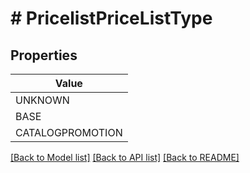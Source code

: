 # # PricelistPriceListType


## Properties 



| Value |
------------ | 
UNKNOWN|UNKNOWN
BASE|BASE
CATALOGPROMOTION|CATALOG_PROMOTION

[[Back to Model list]](../../README.md#models) [[Back to API list]](../../README.md#endpoints) [[Back to README]](../../README.md)

